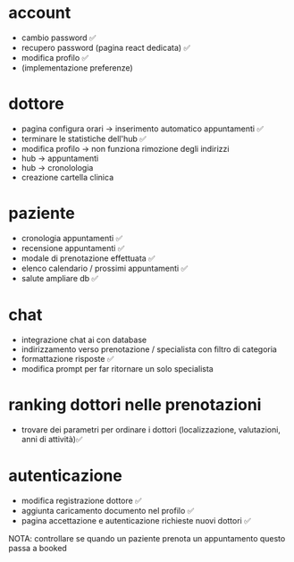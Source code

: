 # account
- cambio password                                                ✅
- recupero password (pagina react dedicata)                      ✅
- modifica profilo                                               ✅
- (implementazione preferenze)

# dottore
- pagina configura orari -> inserimento automatico appuntamenti  ✅
- terminare le statistiche dell'hub                              ✅
- modifica profilo -> non funziona rimozione degli indirizzi
- hub -> appuntamenti
- hub -> cronolologia
- creazione cartella clinica

# paziente
- cronologia appuntamenti                                        ✅                                                  
- recensione appuntamenti                                        ✅
- modale di prenotazione effettuata                              ✅
- elenco calendario / prossimi appuntamenti                      ✅
- salute ampliare db                                             ✅

# chat
- integrazione chat ai con database
- indirizzamento verso prenotazione / specialista con filtro di categoria
- formattazione risposte                                        ✅
- modifica prompt per far ritornare un solo specialista

# ranking dottori nelle prenotazioni
- trovare dei parametri per ordinare i dottori (localizzazione, valutazioni, anni di attività)✅

# autenticazione
- modifica registrazione dottore                                              ✅
- aggiunta caricamento documento nel profilo                                  ✅
- pagina accettazione e autenticazione richieste nuovi dottori                ✅

NOTA: controllare se quando un paziente prenota un appuntamento questo passa a booked